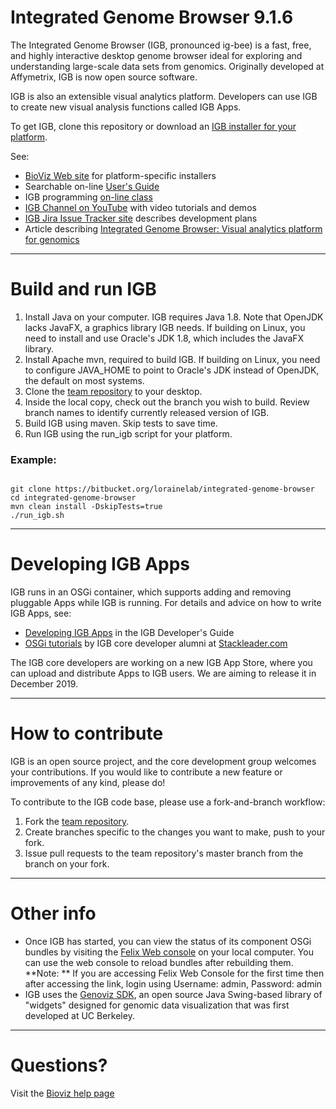 # Integrated Genome Browser 9.1.6 

The Integrated Genome Browser (IGB, pronounced ig-bee) is a fast, free, and highly interactive desktop genome browser ideal for exploring and understanding large-scale data sets from genomics. Originally developed at Affymetrix, IGB is now open source software. 

IGB is also an extensible visual analytics platform. Developers can use IGB to create new visual analysis functions called IGB Apps.

To get IGB, clone this repository or download an [IGB installer for your platform](https://bioviz.org/download.html).

See:

* [BioViz Web site](https://www.bioviz.org) for platform-specific installers
* Searchable on-line [User's Guide](https://wiki.transvar.org/display/igbman/Home)
* IGB programming [on-line class](https://canvas.instructure.com/courses/1164217)
* [IGB Channel on YouTube](https://www.youtube.com/channel/UC0DA2d3YdbQ55ljkRKHRBkg) with video tutorials and demos
* [IGB Jira Issue Tracker site](http://jira.transvar.org) describes development plans
* Article describing [Integrated Genome Browser: Visual analytics platform for genomics](http://bioinformatics.oxfordjournals.org/content/early/2016/04/04/bioinformatics.btw069.long) 

***

# Build and run IGB

1. Install Java on your computer. IGB requires Java 1.8. Note that OpenJDK lacks JavaFX, a graphics library IGB needs. If building on Linux, you need to install and use Oracle's JDK 1.8, which includes the JavaFX library.
2. Install Apache mvn, required to build IGB. If building on Linux, you need to configure JAVA_HOME to point to Oracle's JDK instead of OpenJDK, the default on most systems.
3. Clone the [team repository](https://bitbucket.org/lorainelab/integrated-genome-browser) to your desktop.  
4. Inside the local copy, check out the branch you wish to build. Review branch names to identify currently released version of IGB. 
5. Build IGB using maven. Skip tests to save time.
6. Run IGB using the run_igb script for your platform.

### Example:
  
  

```

git clone https://bitbucket.org/lorainelab/integrated-genome-browser
cd integrated-genome-browser
mvn clean install -DskipTests=true
./run_igb.sh
```

***

# Developing IGB Apps

IGB runs in an OSGi container, which supports adding and removing pluggable Apps while IGB is running.
For details and advice on how to write IGB Apps, see:

* [Developing IGB Apps](https://wiki.transvar.org/display/igbdevelopers/Developing+IGB+Apps) in the IGB Developer's Guide
* [OSGi tutorials](https://blog.stackleader.com/tags/osgi/) by IGB core developer alumni at [Stackleader.com](https://stackleader.com)

The IGB core developers are working on a new IGB App Store, where you can upload and distribute Apps to IGB users. We are aiming to release it in December 2019.

***

# How to contribute

IGB is an open source project, and the core development group welcomes your contributions. If you would like to contribute a new feature or improvements of any kind, please do!

To contribute to the IGB code base, please use a fork-and-branch workflow:

1. Fork the [team repository](https://www.bitbucket.org/lorainelab/integrated-genome-browser).
2. Create branches specific to the changes you want to make, push to your fork.
3. Issue pull requests to the team repository's master branch from the branch on your fork.

***

# Other info

* Once IGB has started, you can view the status of its component OSGi bundles by visiting the [Felix Web console](http://localhost:7080/system/console/bundles) on your local computer. You can use the web console to reload bundles after rebuilding them.  
**Note: ** If you are accessing Felix Web Console for the first time then after accessing the link, login using Username: admin, Password: admin
* IGB uses the [Genoviz SDK](https://bitbucket.org/lorainelab/genoviz-sdk), an open source Java Swing-based library of "widgets" designed for genomic data visualization that was first developed at UC Berkeley. 

*** 

# Questions? 

Visit the [Bioviz help page](http://bioviz.org/help.html)
